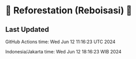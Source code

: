
# 🌳 Reforestation (Reboisasi) 🌲

## Last Updated

GitHub Actions time: Wed Jun 12 11:16:23 UTC 2024

Indonesia/Jakarta time: Wed Jun 12 18:16:23 WIB 2024

